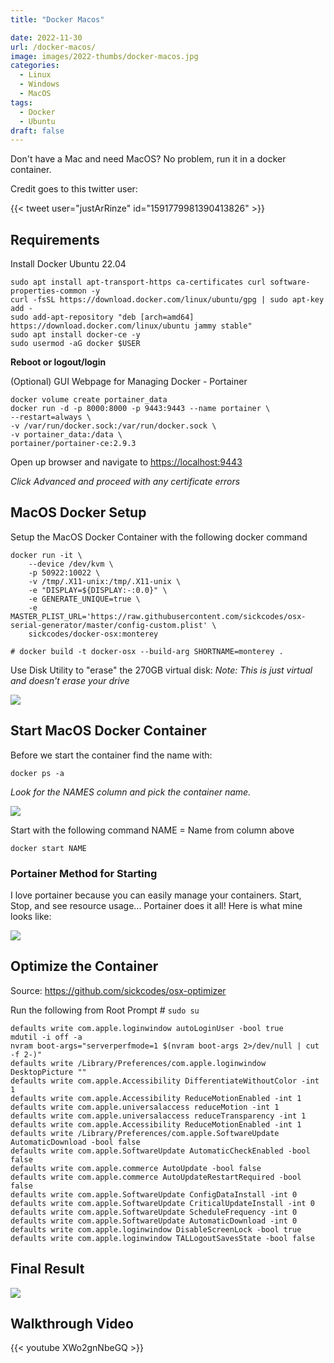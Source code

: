 ```yaml
---
title: "Docker Macos"

date: 2022-11-30
url: /docker-macos/
image: images/2022-thumbs/docker-macos.jpg
categories:
  - Linux
  - Windows
  - MacOS
tags:
  - Docker
  - Ubuntu
draft: false
---
```

Don't have a Mac and need MacOS? No problem, run it in a docker container. 
<!--more-->

Credit goes to this twitter user:

{{< tweet user="justArRinze" id="1591779981390413826" >}}

## Requirements

Install Docker Ubuntu 22.04

```
sudo apt install apt-transport-https ca-certificates curl software-properties-common -y
curl -fsSL https://download.docker.com/linux/ubuntu/gpg | sudo apt-key add -
sudo add-apt-repository "deb [arch=amd64] https://download.docker.com/linux/ubuntu jammy stable"
sudo apt install docker-ce -y
sudo usermod -aG docker $USER
```

**Reboot or logout/login**

(Optional) GUI Webpage for Managing Docker - Portainer

```
docker volume create portainer_data
docker run -d -p 8000:8000 -p 9443:9443 --name portainer \
--restart=always \
-v /var/run/docker.sock:/var/run/docker.sock \
-v portainer_data:/data \
portainer/portainer-ce:2.9.3
```

Open up browser and navigate to <https://localhost:9443> 

_Click Advanced and proceed with any certificate errors_

## MacOS Docker Setup

Setup the MacOS Docker Container with the following docker command

```
docker run -it \
    --device /dev/kvm \
    -p 50922:10022 \
    -v /tmp/.X11-unix:/tmp/.X11-unix \
    -e "DISPLAY=${DISPLAY:-:0.0}" \
    -e GENERATE_UNIQUE=true \
    -e MASTER_PLIST_URL='https://raw.githubusercontent.com/sickcodes/osx-serial-generator/master/config-custom.plist' \
    sickcodes/docker-osx:monterey

# docker build -t docker-osx --build-arg SHORTNAME=monterey .
```

Use Disk Utility to "erase" the 270GB virtual disk: _Note: This is just virtual and doesn't erase your drive_

![](/images/2022/docker-macos/disk-util.png)

## Start MacOS Docker Container

Before we start the container find the name with:

```
docker ps -a
```

_Look for the NAMES column and pick the container name._

![](/images/2022/docker-macos/container.png)

Start with the following command NAME = Name from column above

```
docker start NAME
```

### Portainer Method for Starting

I love portainer because you can easily manage your containers. Start, Stop, and see resource usage... Portainer does it all! Here is what mine looks like:

![](/images/2022/docker-macos/portainer.png)


## Optimize the Container

Source: <https://github.com/sickcodes/osx-optimizer>

Run the following from Root Prompt # `sudo su`

```
defaults write com.apple.loginwindow autoLoginUser -bool true
mdutil -i off -a
nvram boot-args="serverperfmode=1 $(nvram boot-args 2>/dev/null | cut -f 2-)"
defaults write /Library/Preferences/com.apple.loginwindow DesktopPicture ""
defaults write com.apple.Accessibility DifferentiateWithoutColor -int 1
defaults write com.apple.Accessibility ReduceMotionEnabled -int 1
defaults write com.apple.universalaccess reduceMotion -int 1
defaults write com.apple.universalaccess reduceTransparency -int 1
defaults write com.apple.Accessibility ReduceMotionEnabled -int 1
defaults write /Library/Preferences/com.apple.SoftwareUpdate AutomaticDownload -bool false
defaults write com.apple.SoftwareUpdate AutomaticCheckEnabled -bool false
defaults write com.apple.commerce AutoUpdate -bool false
defaults write com.apple.commerce AutoUpdateRestartRequired -bool false
defaults write com.apple.SoftwareUpdate ConfigDataInstall -int 0
defaults write com.apple.SoftwareUpdate CriticalUpdateInstall -int 0
defaults write com.apple.SoftwareUpdate ScheduleFrequency -int 0
defaults write com.apple.SoftwareUpdate AutomaticDownload -int 0
defaults write com.apple.loginwindow DisableScreenLock -bool true
defaults write com.apple.loginwindow TALLogoutSavesState -bool false
```

## Final Result

![](/images/2022/docker-macos/macos-final.png)

## Walkthrough Video

{{< youtube XWo2gnNbeGQ >}}
